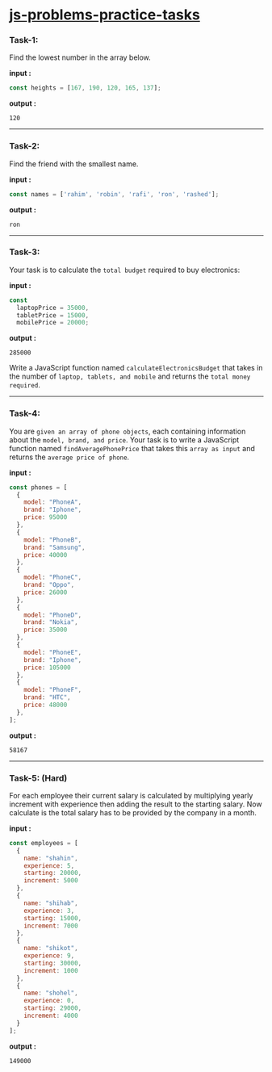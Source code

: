 # [js-problems-practice-tasks](https://github.com/ProgrammingHero1/js-problems-part2-practice-tasks)

### Task-1: 
Find the lowest number in the array below.

**input :**

```javascript
const heights = [167, 190, 120, 165, 137];
```

**output :**
```
120
```

---

### Task-2: 
Find the friend with the smallest name.

**input :**

```javascript
const names = ['rahim', 'robin', 'rafi', 'ron', 'rashed'];
```

**output :**

```
ron
```

---

### Task-3: 
Your task is to calculate the `total budget` required to buy electronics:

**input :**


```javascript
const
  laptopPrice = 35000,
  tabletPrice = 15000,
  mobilePrice = 20000;
```

**output :**

```
285000
```


Write a JavaScript function named `calculateElectronicsBudget` that takes in the number of `laptop, tablets, and mobile` and returns the `total money required`.

---
### Task-4: 

You are `given an array of phone objects`, each containing information about the `model, brand, and price`. Your task is to write a JavaScript function named `findAveragePhonePrice` that takes this `array as input` and returns the `average price of phone`.

**input :**

```javascript
const phones = [
  {
    model: "PhoneA",
    brand: "Iphone",
    price: 95000
  },
  {
    model: "PhoneB",
    brand: "Samsung",
    price: 40000
  },
  {
    model: "PhoneC",
    brand: "Oppo",
    price: 26000
  },
  {
    model: "PhoneD",
    brand: "Nokia",
    price: 35000
  },
  {
    model: "PhoneE",
    brand: "Iphone",
    price: 105000
  },
  {
    model: "PhoneF",
    brand: "HTC",
    price: 48000
  },
];
```

**output :**

```
58167
```


---
### Task-5: (Hard)
For each employee their current salary is calculated by multiplying yearly increment with experience then adding the result to the starting salary. Now calculate is the total salary has to be provided by the company in a month.


**input :**


```javascript
const employees = [
  {
    name: "shahin",
    experience: 5,
    starting: 20000,
    increment: 5000
  },
  {
    name: "shihab",
    experience: 3,
    starting: 15000,
    increment: 7000
  },
  {
    name: "shikot",
    experience: 9,
    starting: 30000,
    increment: 1000
  },
  {
    name: "shohel",
    experience: 0,
    starting: 29000,
    increment: 4000
  }
];
```

**output :**
```
149000
```